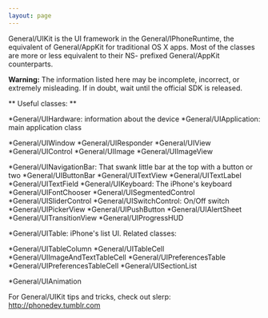 ```yaml
---
layout: page
---
```




General/UIKit is the UI framework in the General/IPhoneRuntime, the equivalent of General/AppKit for traditional OS X apps. Most of the classes are more or less equivalent to their NS- prefixed General/AppKit counterparts.

**Warning:** The information listed here may be incomplete, incorrect, or extremely misleading.  If in doubt, wait until the official SDK is released.

**
Useful classes:
**


*General/UIHardware: information about the device
*General/UIApplication: main application class

*General/UIWindow
*General/UIResponder
*General/UIView
*General/UIControl
*General/UIImage
*General/UIImageView

*General/UINavigationBar: That swank little bar at the top with a button or two
*General/UIButtonBar
*General/UITextView
*General/UITextLabel
*General/UITextField
*General/UIKeyboard: The iPhone's keyboard
*General/UIFontChooser
*General/UISegmentedControl
*General/UISliderControl
*General/UISwitchControl: On/Off switch
*General/UIPickerView
*General/UIPushButton
*General/UIAlertSheet
*General/UITransitionView
*General/UIProgressHUD

*General/UITable: iPhone's list UI. Related classes:


*General/UITableColumn
*General/UITableCell
*General/UIImageAndTextTableCell
*General/UIPreferencesTable
*General/UIPreferencesTableCell
*General/UISectionList


*General/UIAnimation


For General/UIKit tips and tricks, check out slerp: http://phonedev.tumblr.com